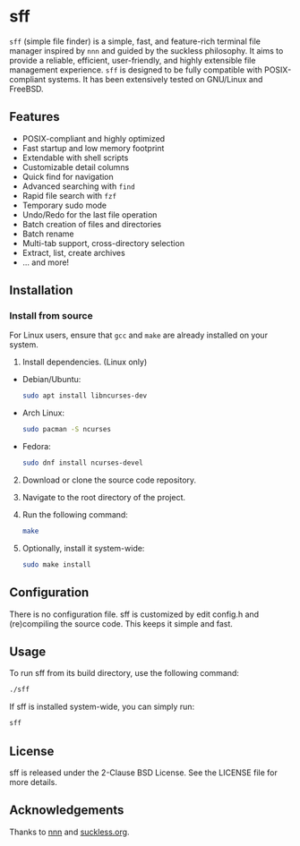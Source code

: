# sff

`sff` (simple file finder) is a simple, fast, and feature-rich terminal file
manager inspired by `nnn` and guided by the suckless philosophy. It aims to
provide a reliable, efficient, user-friendly, and highly extensible file 
management experience. `sff` is designed to be fully compatible with
POSIX-compliant systems. It has been extensively tested on GNU/Linux and FreeBSD.


## Features

- POSIX-compliant and highly optimized
- Fast startup and low memory footprint
- Extendable with shell scripts
- Customizable detail columns
- Quick find for navigation
- Advanced searching with `find`
- Rapid file search with `fzf`
- Temporary sudo mode
- Undo/Redo for the last file operation
- Batch creation of files and directories
- Batch rename
- Multi-tab support, cross-directory selection
- Extract, list, create archives
- ... and more!


## Installation

### Install from source
For Linux users, ensure that `gcc` and `make` are already installed on your system.  

1. Install dependencies. (Linux only)
- Debian/Ubuntu:
   ```bash
   sudo apt install libncurses-dev
   ```
- Arch Linux:
   ```bash
   sudo pacman -S ncurses
   ```
- Fedora:
   ```bash
   sudo dnf install ncurses-devel
   ```

2. Download or clone the source code repository.

3. Navigate to the root directory of the project.

4. Run the following command:
   ```bash
   make
   ```

5. Optionally, install it system-wide:
   ```bash
   sudo make install
   ```

## Configuration

There is no configuration file. sff is customized by edit config.h and (re)compiling
the source code. This keeps it simple and fast.

## Usage

To run sff from its build directory, use the following command:
```bash
./sff
```

If sff is installed system-wide, you can simply run:
```bash
sff
```

## License

sff is released under the 2-Clause BSD License. See the LICENSE file for more details.

## Acknowledgements

Thanks to [nnn](https://github.com/jarun/nnn) and [suckless.org](https://suckless.org).
